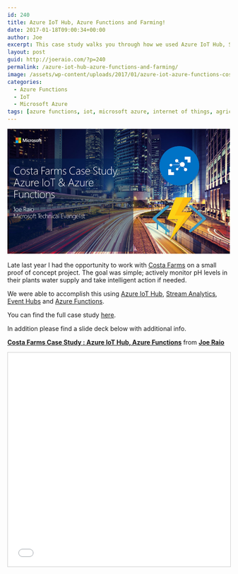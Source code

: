 ```yaml
---
id: 240
title: Azure IoT Hub, Azure Functions and Farming!
date: 2017-01-18T09:00:34+00:00
author: Joe
excerpt: This case study walks you through how we used Azure IoT Hub, Stream Analytics and Azure Functions to monitor the health of plants.
layout: post
guid: http://joeraio.com/?p=240
permalink: /azure-iot-hub-azure-functions-and-farming/
image: /assets/wp-content/uploads/2017/01/azure-iot-azure-functions-costa-farms.jpg
categories:
  - Azure Functions
  - IoT
  - Microsoft Azure
tags: [azure functions, iot, microsoft azure, internet of things, agriculture]
---
```

![Azure IoT Functions and Costa Farms](/assets/wp-content/uploads/2017/01/azure-iot-azure-functions-costa-farms.jpg)

Late last year I had the opportunity to work with [Costa Farms](http://www.costafarms.com/) on a small proof of concept project. The goal was simple; actively monitor pH levels in their plants water supply and take intelligent action if needed.

We were able to accomplish this using [Azure IoT Hub](https://azure.microsoft.com/en-us/services/iot-hub/), [Stream Analytics](https://azure.microsoft.com/en-us/services/stream-analytics/), [Event Hubs](https://azure.microsoft.com/en-us/services/event-hubs/) and [Azure Functions](https://azure.microsoft.com/en-us/services/functions/).

You can find the full case study [here](https://microsoft.github.io/techcasestudies/iot/2016/11/03/CostaCorp.html).

In addition please find a slide deck below with additional info.

**[Costa Farms Case Study : Azure IoT Hub, Azure Functions](//www.slideshare.net/JoeRaio/costa-farms-case-study-azure-iot-hub-azure-functions)** from **[Joe Raio](//www.slideshare.net/JoeRaio)**

<iframe src="//www.slideshare.net/slideshow/embed_code/key/6z9G0jOpZ0tP27" width="595" height="485" frameborder="0" marginwidth="0" marginheight="0" scrolling="no" style="border:1px solid #CCC; border-width:1px; margin-bottom:5px; max-width: 100%;" allowfullscreen> </iframe> <div style="margin-bottom:5px">